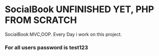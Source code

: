 # SocialBook UNFINISHED YET, PHP FROM SCRATCH
SocialBook MVC,OOP.
Every Day i work on this project.
### For all users password is test123
